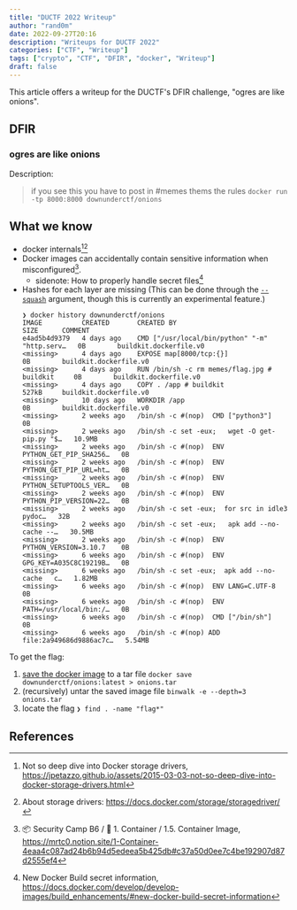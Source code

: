 ```yaml
---
title: "DUCTF 2022 Writeup"
author: "rand0m"
date: 2022-09-27T20:16
description: "Writeups for DUCTF 2022"
categories: ["CTF", "Writeup"]
tags: ["crypto", "CTF", "DFIR", "docker", "Writeup"]
draft: false
---
```


This article offers a writeup for the DUCTF's DFIR challenge, "ogres are like onions".

<!--more-->

## DFIR
### ogres are like onions

Description:
> if you see this you have to post in #memes thems the rules
> `docker run -tp 8000:8000 downunderctf/onions`


## What we know
- docker internals[^1][^2]
- Docker images can accidentally contain sensitive information when misconfigured[^4].
    - sidenote: How to properly handle secret files[^3]
- Hashes for each layer are missing (This can be done through the [`--squash`](https://docs.docker.com/engine/reference/commandline/build/#squash-an-images-layers---squash-experimental) argument, though this is currently an experimental feature.)
    ```
    ❯ docker history downunderctf/onions
    IMAGE          CREATED       CREATED BY                                      SIZE      COMMENT
    e4ad5b4d9379   4 days ago    CMD ["/usr/local/bin/python" "-m" "http.serv…   0B        buildkit.dockerfile.v0
    <missing>      4 days ago    EXPOSE map[8000/tcp:{}]                         0B        buildkit.dockerfile.v0
    <missing>      4 days ago    RUN /bin/sh -c rm memes/flag.jpg # buildkit     0B        buildkit.dockerfile.v0
    <missing>      4 days ago    COPY . /app # buildkit                          527kB     buildkit.dockerfile.v0
    <missing>      10 days ago   WORKDIR /app                                    0B        buildkit.dockerfile.v0
    <missing>      2 weeks ago   /bin/sh -c #(nop)  CMD ["python3"]              0B
    <missing>      2 weeks ago   /bin/sh -c set -eux;   wget -O get-pip.py "$…   10.9MB
    <missing>      2 weeks ago   /bin/sh -c #(nop)  ENV PYTHON_GET_PIP_SHA256…   0B
    <missing>      2 weeks ago   /bin/sh -c #(nop)  ENV PYTHON_GET_PIP_URL=ht…   0B
    <missing>      2 weeks ago   /bin/sh -c #(nop)  ENV PYTHON_SETUPTOOLS_VER…   0B
    <missing>      2 weeks ago   /bin/sh -c #(nop)  ENV PYTHON_PIP_VERSION=22…   0B
    <missing>      2 weeks ago   /bin/sh -c set -eux;  for src in idle3 pydoc…   32B
    <missing>      2 weeks ago   /bin/sh -c set -eux;   apk add --no-cache --…   30.5MB
    <missing>      2 weeks ago   /bin/sh -c #(nop)  ENV PYTHON_VERSION=3.10.7    0B
    <missing>      6 weeks ago   /bin/sh -c #(nop)  ENV GPG_KEY=A035C8C19219B…   0B
    <missing>      6 weeks ago   /bin/sh -c set -eux;  apk add --no-cache   c…   1.82MB
    <missing>      6 weeks ago   /bin/sh -c #(nop)  ENV LANG=C.UTF-8             0B
    <missing>      6 weeks ago   /bin/sh -c #(nop)  ENV PATH=/usr/local/bin:/…   0B
    <missing>      6 weeks ago   /bin/sh -c #(nop)  CMD ["/bin/sh"]              0B
    <missing>      6 weeks ago   /bin/sh -c #(nop) ADD file:2a949686d9886ac7c…   5.54MB
    ```

To get the flag:
1. [save the docker image](https://docs.docker.com/engine/reference/commandline/save/) to a tar file
  `docker save downunderctf/onions:latest > onions.tar`
2. (recursively) untar the saved image file
  `binwalk -e --depth=3 onions.tar`
3. locate the flag
  `❯ find . -name "flag*"`


## References
[^1]: Not so deep dive into Docker storage drivers, https://jpetazzo.github.io/assets/2015-03-03-not-so-deep-dive-into-docker-storage-drivers.html 
[^2]: About storage drivers: https://docs.docker.com/storage/storagedriver/
[^3]: New Docker Build secret information, https://docs.docker.com/develop/develop-images/build_enhancements/#new-docker-build-secret-information
[^4]: 📦 Security Camp B6 / 🔨 1. Container / 1.5. Container Image, https://mrtc0.notion.site/1-Container-4eaa4c087ad24b6b94d5edeea5b425db#c37a50d0ee7c4be192907d87d2555ef4
